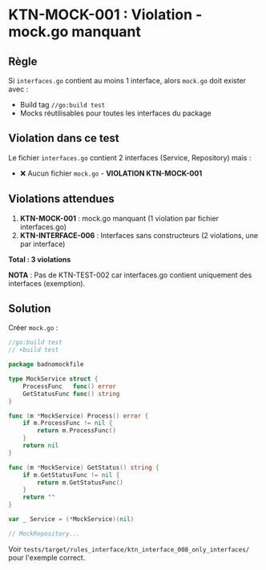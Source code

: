 # KTN-MOCK-001 : Violation - mock.go manquant

## Règle
Si `interfaces.go` contient au moins 1 interface, alors `mock.go` doit exister avec :
- Build tag `//go:build test`
- Mocks réutilisables pour toutes les interfaces du package

## Violation dans ce test

Le fichier `interfaces.go` contient 2 interfaces (Service, Repository) mais :
- ❌ Aucun fichier `mock.go` - **VIOLATION KTN-MOCK-001**

## Violations attendues

1. **KTN-MOCK-001** : mock.go manquant (1 violation par fichier interfaces.go)
2. **KTN-INTERFACE-006** : Interfaces sans constructeurs (2 violations, une par interface)

**Total : 3 violations**

**NOTA** : Pas de KTN-TEST-002 car interfaces.go contient uniquement des interfaces (exemption).

## Solution

Créer `mock.go` :
```go
//go:build test
// +build test

package badnomockfile

type MockService struct {
    ProcessFunc   func() error
    GetStatusFunc func() string
}

func (m *MockService) Process() error {
    if m.ProcessFunc != nil {
        return m.ProcessFunc()
    }
    return nil
}

func (m *MockService) GetStatus() string {
    if m.GetStatusFunc != nil {
        return m.GetStatusFunc()
    }
    return ""
}

var _ Service = (*MockService)(nil)

// MockRepository...
```

Voir `tests/target/rules_interface/ktn_interface_008_only_interfaces/` pour l'exemple correct.

